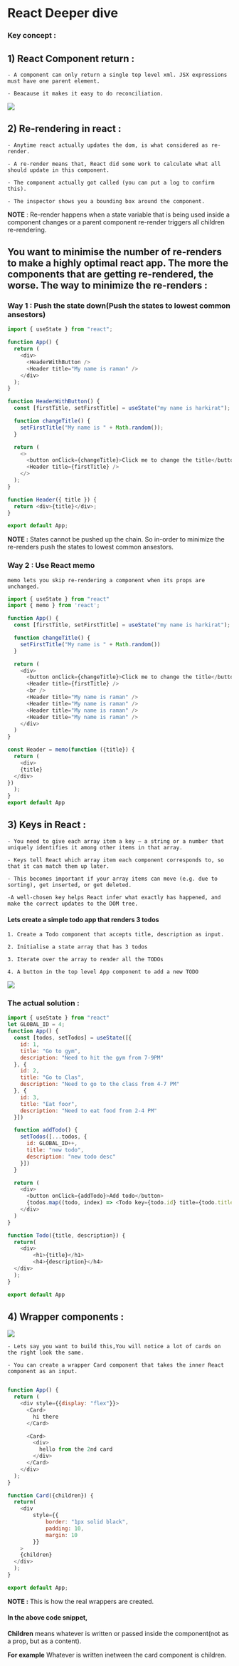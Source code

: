 # React Deeper dive

### Key concept : 

## 1) React Component return :

    - A component can only return a single top level xml. JSX expressions must have one parent element.

    - Beacause it makes it easy to do reconciliation.

<img src="./assets/Pic-1.png" />

## 2) Re-rendering in react :

    - Anytime react actually updates the dom, is what considered as re-render.

    - A re-render means that, React did some work to calculate what all should update in this component.

    - The component actually got called (you can put a log to confirm this).

    - The inspector shows you a bounding box around the component.

**NOTE** : Re-render happens when a state variable that is being used inside a component changes or a parent component re-render triggers all children re-rendering.

## You want to minimise the number of re-renders to make a highly optimal react app. The more the components that are getting re-rendered, the worse. The way to minimize the re-renders :

### Way 1 : Push the state down(Push the states to lowest common ansestors)

```javascript
import { useState } from "react";

function App() {
  return (
    <div>
      <HeaderWithButton />
      <Header title="My name is raman" />
    </div>
  );
}

function HeaderWithButton() {
  const [firstTitle, setFirstTitle] = useState("my name is harkirat");

  function changeTitle() {
    setFirstTitle("My name is " + Math.random());
  }

  return (
    <>
      <button onClick={changeTitle}>Click me to change the title</button>
      <Header title={firstTitle} />
    </>
  );
}

function Header({ title }) {
  return <div>{title}</div>;
}

export default App;
```

**NOTE :** States cannot be pushed up the chain. So in-order to minimize the re-renders push the states to lowest common ansestors.

### Way 2 : Use React memo
    memo lets you skip re-rendering a component when its props are unchanged.

```javascript
import { useState } from "react"
import { memo } from 'react';

function App() {
  const [firstTitle, setFirstTitle] = useState("my name is harkirat");

  function changeTitle() {
    setFirstTitle("My name is " + Math.random())
  }

  return (
    <div>
      <button onClick={changeTitle}>Click me to change the title</button>
      <Header title={firstTitle} />
      <br />
      <Header title="My name is raman" />
      <Header title="My name is raman" />
      <Header title="My name is raman" />
      <Header title="My name is raman" />
    </div>
  )
}

const Header = memo(function ({title}) {
  return (
    <div>
    {title}
  </div>
})
  );
}
export default App
```

## 3) Keys in React : 
    - You need to give each array item a key — a string or a number that uniquely identifies it among other items in that array.

    - Keys tell React which array item each component corresponds to, so that it can match them up later. 
    
    - This becomes important if your array items can move (e.g. due to sorting), get inserted, or get deleted. 
    
    -A well-chosen key helps React infer what exactly has happened, and make the correct updates to the DOM tree.

#### Lets create a simple todo app that renders 3 todos
    1. Create a Todo component that accepts title, description as input.

    2. Initialise a state array that has 3 todos

    3. Iterate over the array to render all the TODOs

    4. A button in the top level App component to add a new TODO
<img src="./assets/Pic-2.png" />

### The actual solution : 
```javascript
import { useState } from "react"
let GLOBAL_ID = 4;
function App() {
  const [todos, setTodos] = useState([{
    id: 1,
    title: "Go to gym",
    description: "Need to hit the gym from 7-9PM"
  }, {
    id: 2,
    title: "Go to Clas",
    description: "Need to go to the class from 4-7 PM"
  }, {
    id: 3,
    title: "Eat foor",
    description: "Need to eat food from 2-4 PM"
  }])

  function addTodo() {
    setTodos([...todos, {
      id: GLOBAL_ID++,
      title: "new todo",
      description: "new todo desc"
    }])
  }

  return (
    <div>
      <button onClick={addTodo}>Add todo</button>
      {todos.map((todo, index) => <Todo key={todo.id} title={todo.title} description={todo.description} />)}
    </div>
  )
}

function Todo({title, description}) {
  return(
    <div>
        <h1>{title}</h1>
        <h4>{description}</h4>
  </div>
  );
}

export default App
```

## 4) Wrapper components : 
<img src="./assets/Pic-4.png" />

    - Lets say you want to build this,You will notice a lot of cards on the right look the same.

    - You can create a wrapper Card component that takes the inner React component as an input.
    
```javascript

function App() {
  return (
    <div style={{display: "flex"}}>
      <Card>
        hi there
      </Card>

      <Card>
        <div>
          hello from the 2nd card
        </div>
      </Card>
    </div>
  );
}

function Card({children}) {
  return(
    <div 
        style={{
            border: "1px solid black",
            padding: 10,
            margin: 10
        }}
    >
    {children}
  </div>
  );
}

export default App;
```
__NOTE :__ This is how the real wrappers are created.

#### In the above code snippet,
__Children__ means whatever is written or passed inside the component(not as a prop, but as a content).

__For example__ Whatever is written inetween the card component is children.